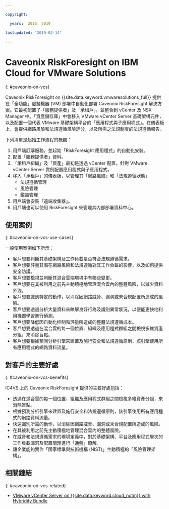 ```yaml
---

copyright:

  years:  2016, 2019

lastupdated: "2019-02-14"

---
```


# Caveonix RiskForesight on IBM Cloud for VMware Solutions
{: #caveonix-on-vcs}

Caveonix RiskForesight on {{site.data.keyword.vmwaresolutions_full}} 提供在「全功能」虛擬機器 (VM) 部署中自動化部署 Caveonix RiskForesight 解決方案。它最初配置了「服務提供者」及「承租戶」，並整合到 vCenter 及 NSX Manager 中。「資產儲存庫」中會移入 VMware vCenter Server 基礎架構元件，以及配置一個代表 VMware 基礎架構平台的「應用程式與子應用程式」。在儀表板上，會提供網路風險和法規遵循風險評分，以及所需之法規制度的法規遵循報告。

下列清單是起始工作流程的概觀：
1.	用戶端訂購服務，並起始「RiskForesight 應用程式」的自動化安裝。
2.	配置「服務提供者」資料。
3.	「承租戶組織」及「資產」最初是透過 vCenter 配置。針對 VMware vCenter Server 實例配置應用程式與子應用程式。
4.	移入「承租戶」的儀表板，以管理其「網路風險」和「法規遵循狀態」
    - 法規遵循管理
    - 風險管理
    - 鑑識管理
5.	用戶端會安裝「遠端收集器」。
6.	用戶端也可以使用 RiskForesight 來管理其內部部署資料中心。


## 使用案例
{: #caveonix-on-vcs-use-cases}

一般使用案例如下所示：
- 客戶想要判斷其基礎架構及工作負載是否符合法規遵循需求。
-	客戶想要評量其潛在網路風險和法規遵循對其工作負載的影響，以及如何提供安全防護。
-	客戶想要檢視並判斷其混合雲端環境中有哪些變更。
-	客戶想要在其被利用之前先主動積極地管理混合雲內的整體風險，以減少資料外洩。
-	客戶想要識別特定的動作，以消除因網路威脅、漏洞或未合規配置所造成的風險。
-	客戶想要透過分析大量資料來瞭解良好行為及識別異常狀況，以便能更快地利用機器學習進行偵測。
-	客戶想要降低因自動化控制和評量所造成的整體法規遵循成本。
-	客戶想要透過在混合雲的每一個位置、組織及應用程式群組之間檢視多維資產分組，來消除盲點。
-	客戶想要根據預測分析引擎來建置及施行安全和法規遵循原則，該引擎使用所有應用程式的網路資料流量。

## 對客戶的主要好處
{: #caveonix-on-vcs-benefits}

IC4VS 上的 Caveonix RiskForesight 提供的主要好處包括：
-	透過在混合雲的每一個位置、組織及應用程式群組之間檢視多維資產分組，來消除盲點。
-	根據預測分析引擎來建置及施行安全和法規遵循原則，該引擎使用所有應用程式的網路資料流量。
-	快速識別所需的動作，以消除因網路威脅、漏洞或未合規配置所造成的風險。
-	在其被利用之前先主動積極地管理混合雲內的整體風險。
-	在威脅和法規遵循需求的環境定義中，對於基礎架構、平台及應用程式層次的工作負載漏洞及配置問題進行「通盤」瞭解。
-	讓企業能夠實作「國家標準與技術機構 (NIST)」主動積極的「風險管理架構」。

## 相關鏈結
{: #caveonix-on-vcs-related}

*   [VMware vCenter Server on {{site.data.keyword.cloud_notm}} with Hybridity Bundle](/docs/services/vmwaresolutions/archiref/vcs?topic=vmware-solutions-vcs-hybridity-intro)
